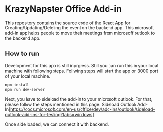 # KrazyNapster Office Add-in

This repository contains the source code of the React App for Creating/Updating/Deleting the event on the backend app. This microsoft add-in app helps people to move their meetings from microsoff outlook to the backend app.

## How to run

Development for this app is still inprgress. Still you can run this in your local machine with following steps. Follwing steps will start the app on 3000 port of your local machine.

  ```sh
  npm install
  npm run dev-server
  ```

Next, you have to sideload the add-in to your microsoft outlook. For that, please follow the steps mentioned in this page:
Sideload Outlook Add-In[https://docs.microsoft.com/en-us/office/dev/add-ins/outlook/sideload-outlook-add-ins-for-testing?tabs=windows]

Once side loaded, we can connect it with backend.